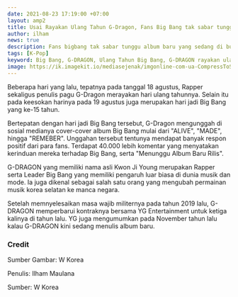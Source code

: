 ```yaml
---
date: 2021-08-23 17:19:00 +07:00
layout: amp2
title: Usai Rayakan Ulang Tahun G-Dragon, Fans Big Bang tak sabar tunggu album baru rilis
author: ilham
news: true
description: Fans bigbang tak sabar tunggu album baru yang sedang di buat oleh G-DRAGON, simak selengkapnya.
tags: [K-Pop]
keyword: Big Bang, G-DRAGON, Ulang Tahun Big Bang, G-DRAGON rayakan ulang tahun
image: https://ik.imagekit.io/mediasejenak/imgonline-com-ua-CompressToSize-x4plbrCQEu_-FU1SiyHm.jpg
---
```

Beberapa hari yang lalu, tepatnya pada tanggal 18 agustus, Rapper sekaligus penulis pagu G-Dragon merayakan hari ulang tahunnya. Selain itu pada keesokan harinya pada 19 agustus juga merupakan hari jadi Big Bang yang ke-15 tahun.

Bertepatan dengan hari jadi Big Bang tersebut, G-Dragon mengunggah di sosial medianya cover-cover album Big Bang mulai dari "ALIVE", "MADE", hingga "REMEBER". Unggahan tersebut tentunya mendapat banyak respon positif dari para fans. Terdapat 40.000 lebih komentar yang menyatakan kerinduan mereka terhadap Big Bang, serta "Menunggu Album Baru Rilis".

<amp-instagram data-shortcode="CSwm4d9lsSO" data-captioned width="400" height="400" layout="responsive"></amp-instagram>

G-DRAGON yang memiliki nama asli Kwon Ji Young merupakan Rapper serta Leader Big Bang yang memiliki pengaruh luar biasa di dunia musik dan mode. Ia juga dikenal sebagai salah satu orang yang mengubah permainan musik korea selatan ke manca negara.

<amp-instagram data-shortcode="CSt63TwlVWe" data-captioned width="400" height="400" layout="responsive"></amp-instagram>

Setelah memnyelesaikan masa wajib militernya pada tahun 2019 lalu, G-DRAGON memperbarui kontraknya bersama YG Entertainment untuk ketiga kalinya di tahun lalu. YG juga mengumumkan pada November tahun lalu kalau G-DRAGON kini sedang menulis album baru.

<amp-instagram data-shortcode="CSXBef-lsl6" data-captioned width="400" height="400" layout="responsive"></amp-instagram>

### Credit

Sumber Gambar: W Korea

Penulis: Ilham Maulana

Sumber: W Korea
